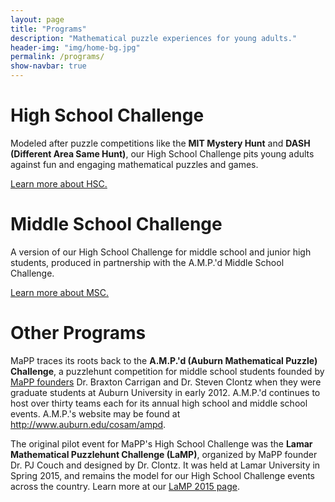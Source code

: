 ```yaml
---
layout: page
title: "Programs"
description: "Mathematical puzzle experiences for young adults."
header-img: "img/home-bg.jpg"
permalink: /programs/
show-navbar: true
---
```


# High School Challenge

Modeled after puzzle competitions like the **MIT Mystery Hunt** and
**DASH (Different Area Same Hunt)**,
our High School Challenge pits young adults against fun and engaging
mathematical puzzles and games.

[Learn more about HSC.](/programs/hsc/)

# Middle School Challenge

A version of our High School Challenge for middle school and junior high
students, produced in partnership with the A.M.P.'d Middle School Challenge.

[Learn more about MSC.](/programs/msc/)

# Other Programs

MaPP traces its roots back to the
**A.M.P.'d (Auburn Mathematical Puzzle) Challenge**, a puzzlehunt competition
for middle school students founded by [MaPP founders](/about/people/)
Dr. Braxton Carrigan and Dr. Steven Clontz when they were graduate students
at Auburn University in early 2012. A.M.P.'d continues to host over
thirty teams each for its annual high school and middle school events.
A.M.P.'s website may be found at
<http://www.auburn.edu/cosam/ampd>.

The original pilot event for MaPP's High School Challenge was the
**Lamar Mathematical Puzzlehunt Challenge (LaMP)**, organized by MaPP founder
Dr. PJ Couch and designed by Dr. Clontz. It was held at Lamar University in
Spring 2015, and remains the model for our High School Challenge events
across the country. Learn more at our [LaMP 2015 page](/programs/hsc/lamp2015).
